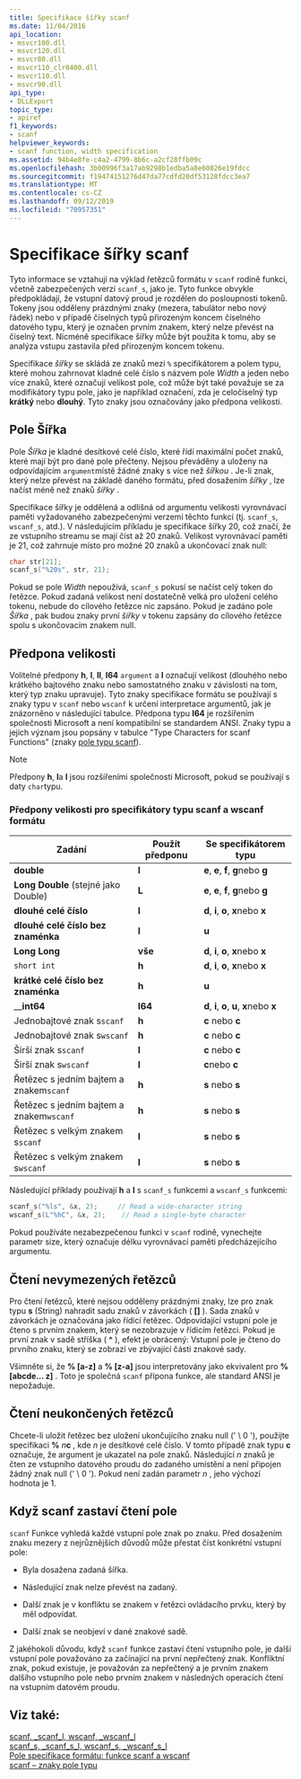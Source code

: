```yaml
---
title: Specifikace šířky scanf
ms.date: 11/04/2016
api_location:
- msvcr100.dll
- msvcr120.dll
- msvcr80.dll
- msvcr110_clr0400.dll
- msvcr110.dll
- msvcr90.dll
api_type:
- DLLExport
topic_type:
- apiref
f1_keywords:
- scanf
helpviewer_keywords:
- scanf function, width specification
ms.assetid: 94b4e8fe-c4a2-4799-8b6c-a2cf28ffb09c
ms.openlocfilehash: 3b00996f3a17ab9298b1edba5a8e60826e19fdcc
ms.sourcegitcommit: f19474151276d47da77cdfd20df53128fdcc3ea7
ms.translationtype: MT
ms.contentlocale: cs-CZ
ms.lasthandoff: 09/12/2019
ms.locfileid: "70957351"
---
```

# <a name="scanf-width-specification"></a>Specifikace šířky scanf

Tyto informace se vztahují na výklad řetězců formátu v `scanf` rodině funkcí, včetně zabezpečených verzí `scanf_s`, jako je. Tyto funkce obvykle předpokládají, že vstupní datový proud je rozdělen do posloupnosti tokenů. Tokeny jsou odděleny prázdnými znaky (mezera, tabulátor nebo nový řádek) nebo v případě číselných typů přirozeným koncem číselného datového typu, který je označen prvním znakem, který nelze převést na číselný text. Nicméně specifikace šířky může být použita k tomu, aby se analýza vstupu zastavila před přirozeným koncem tokenu.

Specifikace *šířky* se skládá ze znaků mezi `%` specifikátorem a polem typu, které mohou zahrnovat kladné celé číslo s názvem pole *Width* a jeden nebo více znaků, které označují velikost pole, což může být také považuje se za modifikátory typu pole, jako je například označení, zda je celočíselný typ **krátký** nebo **dlouhý**. Tyto znaky jsou označovány jako předpona velikosti.

## <a name="the-width-field"></a>Pole Šířka

Pole *Šířka* je kladné desítkové celé číslo, které řídí maximální počet znaků, které mají být pro dané pole přečteny. Nejsou převáděny a uloženy na odpovídajícím `argument`místě žádné znaky s více než *šířkou* . Je-li znak, který nelze převést na základě daného formátu, před dosažením *šířky* , lze načíst méně než znaků *šířky* .

Specifikace šířky je oddělená a odlišná od argumentu velikosti vyrovnávací paměti vyžadovaného zabezpečenými verzemi těchto funkcí (tj. `scanf_s`, `wscanf_s`, atd.). V následujícím příkladu je specifikace šířky 20, což značí, že ze vstupního streamu se mají číst až 20 znaků. Velikost vyrovnávací paměti je 21, což zahrnuje místo pro možné 20 znaků a ukončovací znak null:

```C
char str[21];
scanf_s("%20s", str, 21);
```

Pokud se pole *Width* nepoužívá, `scanf_s` pokusí se načíst celý token do řetězce. Pokud zadaná velikost není dostatečně velká pro uložení celého tokenu, nebude do cílového řetězce nic zapsáno. Pokud je zadáno pole *Šířka* , pak budou znaky první *šířky* v tokenu zapsány do cílového řetězce spolu s ukončovacím znakem null.

## <a name="the-size-prefix"></a>Předpona velikosti

Volitelné předpony **h**, **l**, **ll**, **I64** `argument` a **l** označují velikost (dlouhého nebo krátkého bajtového znaku nebo samostatného znaku v závislosti na tom, který typ znaku upravuje). Tyto znaky specifikace formátu se používají s znaky typu v `scanf` nebo `wscanf` k určení interpretace argumentů, jak je znázorněno v následující tabulce. Předpona typu **I64** je rozšířením společnosti Microsoft a není kompatibilní se standardem ANSI. Znaky typu a jejich význam jsou popsány v tabulce "Type Characters for scanf Functions" (znaky [pole typu scanf](../c-runtime-library/scanf-type-field-characters.md)).

> [!NOTE]
> Předpony **h**, **l**a **l** jsou rozšířeními společnosti Microsoft, pokud se používají s daty `char`typu.

### <a name="size-prefixes-for-scanf-and-wscanf-format-type-specifiers"></a>Předpony velikosti pro specifikátory typu scanf a wscanf formátu

|Zadání|Použít předponu|Se specifikátorem typu|
|----------------|----------------|-------------------------|
|**double**|**l**|**e**, **e**, **f**, **g**nebo **g**|
|**Long Double** (stejné jako Double)|**L**|**e**, **e**, **f**, **g**nebo **g**|
|**dlouhé celé číslo**|**l**|**d**, **i**, **o**, **x**nebo **x**|
|**dlouhé celé číslo bez znaménka**|**l**|**u**|
|**Long Long**|**vše**|**d**, **i**, **o**, **x**nebo **x**|
|`short int`|**h**|**d**, **i**, **o**, **x**nebo **x**|
|**krátké celé číslo bez znaménka**|**h**|**u**|
|__**int64**|**I64**|**d**, **i**, **o**, **u**, **x**nebo **x**|
|Jednobajtové znak s`scanf`|**h**|**c** nebo **c**|
|Jednobajtové znak s`wscanf`|**h**|**c** nebo **c**|
|Širší znak s`scanf`|**l**|**c** nebo **c**|
|Širší znak s`wscanf`|**l**|**c**nebo **c**|
|Řetězec s jedním bajtem a znakem`scanf`|**h**|**s** nebo **s**|
|Řetězec s jedním bajtem a znakem`wscanf`|**h**|**s** nebo **s**|
|Řetězec s velkým znakem s`scanf`|**l**|**s** nebo **s**|
|Řetězec s velkým znakem s`wscanf`|**l**|**s** nebo **s**|

Následující příklady používají **h** a **l** s `scanf_s` funkcemi a `wscanf_s` funkcemi:

```C
scanf_s("%ls", &x, 2);     // Read a wide-character string
wscanf_s(L"%hC", &x, 2);    // Read a single-byte character
```

Pokud používáte nezabezpečenou funkci v `scanf` rodině, vynechejte parametr size, který označuje délku vyrovnávací paměti předcházejícího argumentu.

## <a name="reading-undelimited-strings"></a>Čtení nevymezených řetězců

Pro čtení řetězců, které nejsou odděleny prázdnými znaky, lze pro znak typu **s** (String) nahradit sadu znaků v závorkách ( **[]** ). Sada znaků v závorkách je označována jako řídicí řetězec. Odpovídající vstupní pole je čteno s prvním znakem, který se nezobrazuje v řídicím řetězci. Pokud je první znak v sadě stříška ( **^** ), efekt je obrácený: Vstupní pole je čteno do prvního znaku, který se zobrazí ve zbývající části znakové sady.

Všimněte si, že **% [a-z]** a **% [z-a]** jsou interpretovány jako ekvivalent pro **% [abcde... z]** . Toto je společná `scanf` přípona funkce, ale standard ANSI je nepožaduje.

## <a name="reading-unterminated-strings"></a>Čtení neukončených řetězců

Chcete-li uložit řetězec bez uložení ukončujícího znaku null (' \ 0 '), použijte specifikaci **%** <em>n</em>**c** , kde *n* je desítkové celé číslo. V tomto případě znak typu **c** označuje, že argument je ukazatel na pole znaků. Následující *n* znaků je čten ze vstupního datového proudu do zadaného umístění a není připojen žádný znak null (' \ 0 '). Pokud není zadán parametr *n* , jeho výchozí hodnota je 1.

## <a name="when-scanf-stops-reading-a-field"></a>Když scanf zastaví čtení pole

`scanf` Funkce vyhledá každé vstupní pole znak po znaku. Před dosažením znaku mezery z nejrůznějších důvodů může přestat číst konkrétní vstupní pole:

- Byla dosažena zadaná šířka.

- Následující znak nelze převést na zadaný.

- Další znak je v konfliktu se znakem v řetězci ovládacího prvku, který by měl odpovídat.

- Další znak se neobjeví v dané znakové sadě.

Z jakéhokoli důvodu, když `scanf` funkce zastaví čtení vstupního pole, je další vstupní pole považováno za začínající na první nepřečtený znak. Konfliktní znak, pokud existuje, je považován za nepřečtený a je prvním znakem dalšího vstupního pole nebo prvním znakem v následných operacích čtení na vstupním datovém proudu.

## <a name="see-also"></a>Viz také:

[scanf, _scanf_l, wscanf, _wscanf_l](../c-runtime-library/reference/scanf-scanf-l-wscanf-wscanf-l.md)<br/>
[scanf_s, _scanf_s_l, wscanf_s, _wscanf_s_l](../c-runtime-library/reference/scanf-s-scanf-s-l-wscanf-s-wscanf-s-l.md)<br/>
[Pole specifikace formátu: funkce scanf a wscanf](../c-runtime-library/format-specification-fields-scanf-and-wscanf-functions.md)<br/>
[scanf – znaky pole typu](../c-runtime-library/scanf-type-field-characters.md)<br/>
